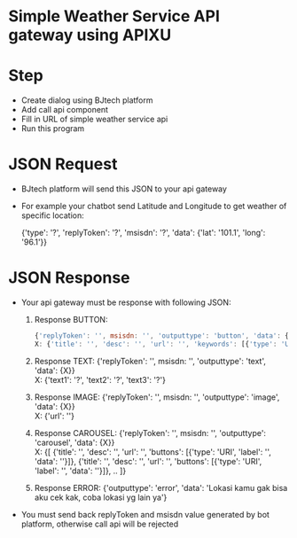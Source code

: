 # Simple Weather Service API gateway using APIXU

# Step
- Create dialog using BJtech platform
- Add call api component
- Fill in URL of simple weather service api
- Run this program

# JSON Request 
- BJtech platform will send this JSON to your api gateway
- For example your chatbot send Latitude and Longitude to get weather of specific location:

  {'type': '?', 'replyToken': '?', 'msisdn': '?', 'data': {'lat': '101.1', 'long': '96.1'}}

# JSON Response

- Your api gateway must be response with following JSON:
  
  1. Response BUTTON: 
     ```js
     {'replyToken': '', msisdn: '', 'outputtype': 'button', 'data': {X}} <br/>
     X: {'title': '', 'desc': '', 'url': '', 'keywords': [{'type': 'URI', 'label': '', 'data': ''}, .. ]}
     ```

  2. Response TEXT: 
     {'replyToken': '', msisdn: '', 'outputtype': 'text', 'data': {X}} <br/>
     X: {'text1': '?', 'text2': '?', 'text3': '?'}

  4. Response IMAGE: {'replyToken': '', msisdn: '', 'outputtype': 'image', 'data': {X}} <br/>
     X: {'url': ''}

  5. Response CAROUSEL: {'replyToken': '', msisdn: '', 'outputtype': 'carousel', 'data': {X}} <br/>
     X: {[ {'title': '', 'desc': '', 'url': '', 'buttons': [{'type': 'URI', 'label': '', 'data': ''}]}, {'title': '', 'desc': '', 'url': '', 'buttons': [{'type': 'URI', 'label': '', 'data': ''}]}, ..  ]}

  6. Response ERROR: {'outputtype': 'error', 'data': 'Lokasi kamu gak bisa aku cek kak, coba lokasi yg lain ya'}

- You must send back replyToken and msisdn value generated by bot platform, otherwise call api will be rejected